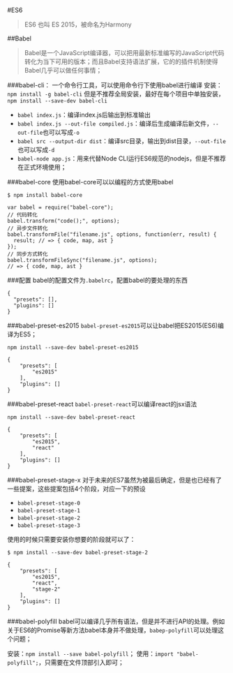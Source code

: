 #ES6
> ES6 也叫 ES 2015，被命名为Harmony



##Babel
> Babel是一个JavaScript编译器，可以把用最新标准编写的JavaScript代码转化为当下可用的版本；而且Babel支持语法扩展，它的的插件机制使得Babel几乎可以做任何事情；

###babel-cli：
一个命令行工具，可以使用命令行下使用babel进行编译
安装：`npm install -g babel-cli`
但是不推荐全局安装，最好在每个项目中单独安装，`npm install --save-dev babel-cli`

+ `babel index.js`：编译index.js后输出到标准输出
+ `babel index.js --out-file compiled.js`：编译后生成编译后新文件，`--out-file`也可以写成`-o`
+ `babel src --output-dir dist`：编译src目录，输出到dist目录，`--out-file`也可以写成`-d`
+ `babel-node app.js`：用来代替Node CLI运行ES6规范的nodejs，但是不推荐在正式环境使用；


###babel-core
使用babel-core可以以编程的方式使用babel

	$ npm install babel-core

	var babel = require("babel-core");
	// 代码转化
	babel.transform("code();", options);
	// 异步文件转化
	babel.transformFile("filename.js", options, function(err, result) {
	  result; // => { code, map, ast }
	});
	// 同步方式转化
	babel.transformFileSync("filename.js", options);
	// => { code, map, ast }

###配置
babel的配置文件为`.babelrc`，配置babel的要处理的东西

	{
	  "presets": [],
	  "plugins": []
	}

###babel-preset-es2015
`babel-preset-es2015`可以让babel把ES2015(ES6)编译为ES5；

	npm install --save-dev babel-preset-es2015

	{
		"presets": [
	    	"es2015"
	    ],
	    "plugins": []
	}

###babel-preset-react
`babel-preset-react`可以编译react的jsx语法

	npm install --save-dev babel-preset-react

	{
		"presets": [
	    	"es2015",
			"react"
	    ],
	    "plugins": []
	}

###babel-preset-stage-x
对于未来的ES7虽然为被最后确定，但是也已经有了一些提案，这些提案包括4个阶段，对应一下的预设

+ `babel-preset-stage-0`
+ `babel-preset-stage-1`
+ `babel-preset-stage-2`
+ `babel-preset-stage-3`

使用的时候只需要安装你想要的阶段就可以了：

	$ npm install --save-dev babel-preset-stage-2

	{
		"presets": [
	    	"es2015",
	      	"react",
			"stage-2"
	    ],
	    "plugins": []
	}

###babel-polyfill
babel可以编译几乎所有语法，但是并不进行API的处理。例如关于ES6的Promise等新方法babel本身并不做处理，`babep-polyfill`可以处理这个问题；

安装：`npm install --save babel-polyfill`；
使用：`import "babel-polyfill";`，只需要在文件顶部引入即可；


























